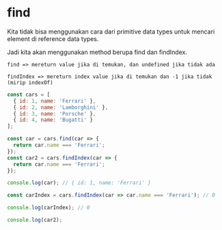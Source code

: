 # find

Kita tidak bisa menggunakan cara dari primitive data types untuk mencari element di reference data types.

Jadi kita akan menggunakan method berupa find dan findIndex.

```
find => mereturn value jika di temukan, dan undefined jika tidak ada

findIndex => mereturn index value jika di temukan dan -1 jika tidak (mirip indexOf)
```
```javascript
const cars = [
  { id: 1, name: 'Ferrari' },
  { id: 2, name: 'Lamborghini' },
  { id: 3, name: 'Porsche' },
  { id: 4, name: 'Bugatti' }
];

const car = cars.find(car => {
  return car.name === 'Ferrari';
});
const car2 = cars.findIndex(car => {
  return car.name === 'Ferrari';
});

console.log(car); // { id: 1, name: 'Ferrari' }

const carIndex = cars.findIndex(car => car.name === 'Ferrari'); // 0

console.log(carIndex); // 0

console.log(car2);
```